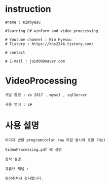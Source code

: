 # instruction

    #name : Kimhyesu

    #learning C# winform and video proccessing

    # Youtube channel : Kim Hyesuu
    # Tistory : https://khs2346.tistory.com/

    # contact

    # E-mail : juid00@naver.com

# VideoProcessing

    개발 환경 : vs 2017 , mysql , sqlServer

    사용 언어 : c#

# 사용 설명

    이미지 변환 program(color raw 파일 동시에 호환 가능)

    VideoProcessing.pdf 에 설명 

    동작 설명

    유튜브 채널 : 

    읽어주셔서 감사합니다.
